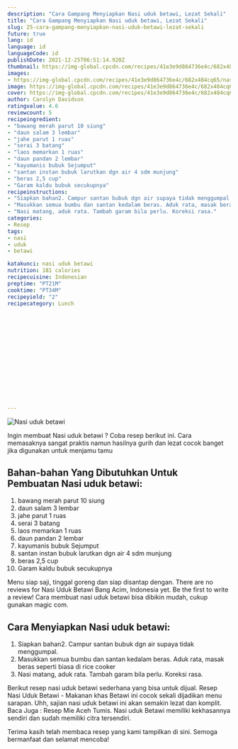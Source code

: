 ```yaml
---
description: "Cara Gampang Menyiapkan Nasi uduk betawi, Lezat Sekali"
title: "Cara Gampang Menyiapkan Nasi uduk betawi, Lezat Sekali"
slug: 25-cara-gampang-menyiapkan-nasi-uduk-betawi-lezat-sekali
future: true
lang: id
language: id
languageCode: id
publishDate: 2021-12-25T06:51:14.920Z 
thumbnail: https://img-global.cpcdn.com/recipes/41e3e9d864736e4c/682x484cq65/nasi-uduk-betawi-foto-resep-utama.webp
images:
- https://img-global.cpcdn.com/recipes/41e3e9d864736e4c/682x484cq65/nasi-uduk-betawi-foto-resep-utama.webp
image: https://img-global.cpcdn.com/recipes/41e3e9d864736e4c/682x484cq65/nasi-uduk-betawi-foto-resep-utama.webp
cover: https://img-global.cpcdn.com/recipes/41e3e9d864736e4c/682x484cq65/nasi-uduk-betawi-foto-resep-utama.webp
author: Carolyn Davidson
ratingvalue: 4.6
reviewcount: 5
recipeingredient:
- "bawang merah parut 10 siung"
- "daun salam 3 lembar"
- "jahe parut 1 ruas"
- "serai 3 batang"
- "laos memarkan 1 ruas"
- "daun pandan 2 lembar"
- "kayumanis bubuk Sejumput"
- "santan instan bubuk larutkan dgn air 4 sdm munjung"
- "beras 2,5 cup"
- "Garam kaldu bubuk secukupnya"
recipeinstructions:
- "Siapkan bahan2. Campur santan bubuk dgn air supaya tidak menggumpal."
- "Masukkan semua bumbu dan santan kedalam beras. Aduk rata, masak beras seperti biasa di rice cooker"
- "Nasi matang, aduk rata. Tambah garam bila perlu. Koreksi rasa."
categories:
- Resep
tags:
- nasi
- uduk
- betawi

katakunci: nasi uduk betawi 
nutrition: 181 calories
recipecuisine: Indonesian
preptime: "PT21M"
cooktime: "PT34M"
recipeyield: "2"
recipecategory: Lunch


     
    
    
    
    
    
    
    
    
    
    
      
    
---
```



![Nasi uduk betawi](https://img-global.cpcdn.com/recipes/41e3e9d864736e4c/682x484cq65/nasi-uduk-betawi-foto-resep-utama.webp)

Ingin membuat Nasi uduk betawi ? Coba resep berikut ini. Cara memasaknya sangat praktis namun hasilnya gurih dan lezat cocok banget jika digunakan untuk menjamu tamu

<!--inarticleads1-->

## Bahan-bahan Yang Dibutuhkan Untuk Pembuatan Nasi uduk betawi:

1. bawang merah parut 10 siung
1. daun salam 3 lembar
1. jahe parut 1 ruas
1. serai 3 batang
1. laos memarkan 1 ruas
1. daun pandan 2 lembar
1. kayumanis bubuk Sejumput
1. santan instan bubuk larutkan dgn air 4 sdm munjung
1. beras 2,5 cup
1. Garam kaldu bubuk secukupnya

Menu siap saji, tinggal goreng dan siap disantap dengan. There are no reviews for Nasi Uduk Betawi Bang Acim, Indonesia yet. Be the first to write a review! Cara membuat nasi uduk betawi bisa dibikin mudah, cukup gunakan magic com. 

<!--inarticleads2-->

## Cara Menyiapkan Nasi uduk betawi:

1. Siapkan bahan2. Campur santan bubuk dgn air supaya tidak menggumpal.
1. Masukkan semua bumbu dan santan kedalam beras. Aduk rata, masak beras seperti biasa di rice cooker
1. Nasi matang, aduk rata. Tambah garam bila perlu. Koreksi rasa.


Berikut resep nasi uduk betawi sederhana yang bisa untuk dijual. Resep Nasi Uduk Betawi - Makanan khas Betawi ini cocok sekali dijadikan menu sarapan. Uhh, sajian nasi uduk betawi ini akan semakin lezat dan komplit. Baca Juga : Resep Mie Aceh Tumis. Nasi uduk Betawi memiliki kekhasannya sendiri dan sudah memiliki citra tersendiri. 

Terima kasih telah membaca resep yang kami tampilkan di sini. Semoga bermanfaat dan selamat mencoba!
